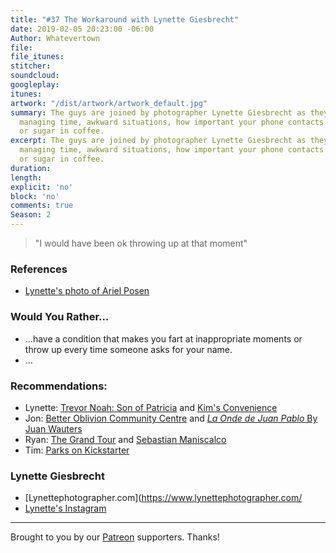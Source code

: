 ```yaml
---
title: "#37 The Workaround with Lynette Giesbrecht"
date: 2019-02-05 20:23:00 -06:00
Author: Whatevertown
file: 
file_itunes: 
stitcher: 
soundcloud: 
googleplay: 
itunes: 
artwork: "/dist/artwork/artwork_default.jpg"
summary: The guys are joined by photographer Lynette Giesbrecht as they talk about
  managing time, awkward situations, how important your phone contacts are, and cream
  or sugar in coffee.
excerpt: The guys are joined by photographer Lynette Giesbrecht as they talk about
  managing time, awkward situations, how important your phone contacts are, and cream
  or sugar in coffee.
duration: 
length: 
explicit: 'no'
block: 'no'
comments: true
Season: 2
---
```


> "I would have been ok throwing up at that moment"

### References
- [Lynette's photo of Ariel Posen](https://www.instagram.com/p/BsWHMHAn1bR/)

### Would You Rather…
- …​have a condition that makes you fart at inappropriate moments or throw up every time someone asks for your name.
- …

### Recommendations:
- Lynette: [Trevor Noah: Son of Patricia](https://www.netflix.com/ca/title/80239932) and [Kim's Convenience](https://www.cbc.ca/kimsconvenience/)
- Jon: [Better Oblivion Community Centre](https://open.spotify.com/album/5622zSt4RLqNSPShdqmWpj?si=705tkK20SmadvJPZ_yMa5Q)
and [*La Onde de Juan Pablo* By Juan Wauters](https://open.spotify.com/album/7vnOLMJbcoOeotQTWw2Gkx?si=n5ff0GoSRN6mNQIFpywk_w)
- Ryan: [The Grand Tour](https://www.primevideo.com/detail/amzn1.dv.gti.b2ac2306-8a2f-d970-10ac-253fbd6b0aaa?ref_=dvm_pds_gen_CA_kc_s_g|c_231848609468_m_TeGJvLaM-dc_s__) and [Sebastian Maniscalco](https://sebastianlive.com/home/)
- Tim: [Parks on Kickstarter](https://www.kickstarter.com/projects/keymastergames/parks-the-board-game)

### Lynette Giesbrecht
- [Lynettephotographer.com](https://www.lynettephotographer.com/
- [Lynette's Instagram](https://www.instagram.com/lynette.photographer/)

---

Brought to you by our [Patreon](https://www.patreon.com/whatevertown) supporters. Thanks!
